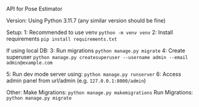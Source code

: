 API for Pose Estimator

Version:
Using Python 3.11.7 (any similar version should be fine)

Setup:
1: Recommended to use venv `python -m venv venv`
2: Install requirements `pip install requirements.txt`

If using local DB:
3: Run migrations `python manage.py migrate`
4: Create superuser `python manage.py createsuperuser --username admin --email admin@example.com`

5: Run dev mode server using: `python manage.py runserver`
6: Access admin panel from url/admin (e.g. `127.0.0.1:8000/admin`)

Other:
    Make Migrations: `python manage.py makemigrations`
    Run Migrations: `python manage.py migrate`
